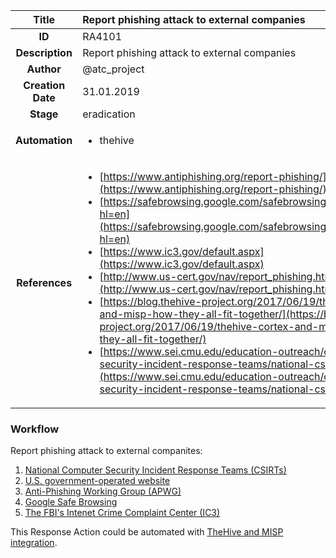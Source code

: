 | Title                       |  Report phishing attack to external companies         |
|:---------------------------:|:--------------------|
| **ID**                      | RA4101            |
| **Description**             | Report phishing attack to external companies   |
| **Author**                  | @atc_project        |
| **Creation Date**           | 31.01.2019 |
| **Stage**                   | eradication         |
| **Automation** |<ul><li>thehive</li></ul>|
| **References** |<ul><li>[https://www.antiphishing.org/report-phishing/](https://www.antiphishing.org/report-phishing/)</li><li>[https://safebrowsing.google.com/safebrowsing/report_phish/?hl=en](https://safebrowsing.google.com/safebrowsing/report_phish/?hl=en)</li><li>[https://www.ic3.gov/default.aspx](https://www.ic3.gov/default.aspx)</li><li>[http://www.us-cert.gov/nav/report_phishing.html](http://www.us-cert.gov/nav/report_phishing.html)</li><li>[https://blog.thehive-project.org/2017/06/19/thehive-cortex-and-misp-how-they-all-fit-together/](https://blog.thehive-project.org/2017/06/19/thehive-cortex-and-misp-how-they-all-fit-together/)</li><li>[https://www.sei.cmu.edu/education-outreach/computer-security-incident-response-teams/national-csirts/](https://www.sei.cmu.edu/education-outreach/computer-security-incident-response-teams/national-csirts/)</li></ul>|

### Workflow

Report phishing attack to external companites:

1. [National Computer Security Incident Response Teams (CSIRTs)](https://www.sei.cmu.edu/education-outreach/computer-security-incident-response-teams/national-csirts/)
2. [U.S. government-operated website](http://www.us-cert.gov/nav/report_phishing.html)
3. [Anti-Phishing Working Group (APWG)](http://antiphishing.org/report-phishing/)
4. [Google Safe Browsing](https://safebrowsing.google.com/safebrowsing/report_phish/?hl=en)
5. [The FBI's Intenet Crime Complaint Center (IC3)](https://www.ic3.gov/default.aspx)

This Response Action could be automated with [TheHive and MISP integration](https://blog.thehive-project.org/2017/06/19/thehive-cortex-and-misp-how-they-all-fit-together/).
